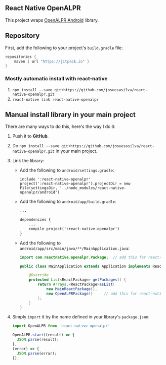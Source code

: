 ## React Native OpenALPR
This project wraps [OpenALPR Android](https://github.com/SandroMachado/openalpr-android) library.

## Repository

First, add the following to your project's `build.gradle` file:

```gradle
repositories {
    maven { url "https://jitpack.io" }
}
```

### Mostly automatic install with react-native
1. `npm install --save git+https://github.com/josuesasilva/react-native-openalpr.git`
2. `react-native link react-native-openalpr`

## Manual install library in your main project
There are many ways to do this, here's the way I do it:

1. Push it to **GitHub**.
2. Do `npm install --save git+https://github.com/josuesasilva/react-native-openalpr.git` in your main project.
3. Link the library:
    * Add the following to `android/settings.gradle`:
        ```
        include ':react-native-openalpr'
        project(':react-native-openalpr').projectDir = new File(settingsDir, '../node_modules/react-native-openalpr/android')
        ```

    * Add the following to `android/app/build.gradle`:
        ```xml
        ...

        dependencies {
            ...
            compile project(':react-native-openalpr')
        }
        ```
    * Add the following to `android/app/src/main/java/**/MainApplication.java`:
        ```java
        import com.reactnative.openalpr.Package;  // add this for react-native-openalpr

        public class MainApplication extends Application implements ReactApplication {

            @Override
            protected List<ReactPackage> getPackages() {
                return Arrays.<ReactPackage>asList(
                    new MainReactPackage(),
                    new OpenALPRPackage()     // add this for react-native-openalpr
                );
            }
        }
        ```
4. Simply `import` it by the name defined in your library's `package.json`:

    ```javascript
    import OpenALPR from 'react-native-openalpr'

    OpenALPR.start((result) => {
      JSON.parse(result);
    },
    (error) => {
      JSON.parse(error);
    });
